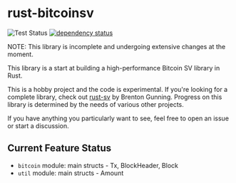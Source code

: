 # rust-bitcoinsv

![Test Status](https://gist.githubusercontent.com/Danconnolly/202d737d8ec36a48fbb4f7d0d4e1d779/raw/badge.svg)
[![dependency status](https://deps.rs/repo/github/Danconnolly/rust-bitcoinsv/status.svg)](https://deps.rs/repo/github/Danconnolly/rust-bitcoinsv)

NOTE: This library is incomplete and undergoing extensive changes at the moment.

This library is a start at building a high-performance Bitcoin SV library in Rust.

This is a hobby project and the code is experimental. If you're looking for a complete library, check
out [rust-sv](https://docs.rs/sv/latest/sv/)
by Brenton Gunning. Progress on this library is determined by the needs of various other projects.

If you have anything you particularly want to see, feel free to open an issue or start a discussion.

## Current Feature Status

* `bitcoin` module: main structs - Tx, BlockHeader, Block
* `util` module: main structs - Amount




